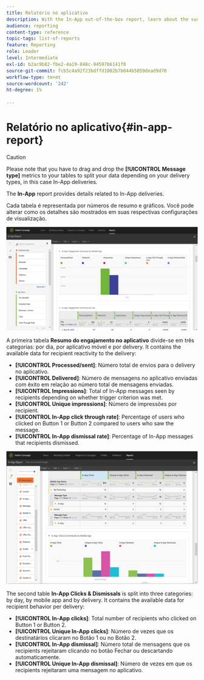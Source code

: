 ```yaml
---
title: Relatório no aplicativo
description: With the In-App out-of-the-box report, learn about the success of your In-App messages.
audience: reporting
content-type: reference
topic-tags: list-of-reports
feature: Reporting
role: Leader
level: Intermediate
exl-id: b2ac9b82-fbe2-4a19-848c-94597b6141f0
source-git-commit: fcb5c4a92f23bdffd1082b7b044b5859dead9d70
workflow-type: tm+mt
source-wordcount: '242'
ht-degree: 1%

---
```


# Relatório no aplicativo{#in-app-report}

>[!CAUTION]
>
>Please note that you have to drag and drop the **[!UICONTROL Message type]** metrics to your tables to split your data depending on your delivery types, in this case In-App deliveries.

The **In-App** report provides details related to In-App deliveries.

Cada tabela é representada por números de resumo e gráficos. Você pode alterar como os detalhes são mostrados em suas respectivas configurações de visualização.

![](assets/inapp_report.png)

A primeira tabela **Resumo do engajamento no aplicativo** divide-se em três categorias: por dia, por aplicativo móvel e por delivery. It contains the available data for recipient reactivity to the delivery:

* **[!UICONTROL Processed/sent]**: Número total de envios para o delivery no aplicativo.
* **[!UICONTROL Delivered]**: Número de mensagens no aplicativo enviadas com êxito em relação ao número total de mensagens enviadas.
* **[!UICONTROL Impressions]**: Total of In-App messages seen by recipients depending on whether trigger criterion was met.
* **[!UICONTROL Unique impressions]**: Número de impressões por recipient.
* **[!UICONTROL In-App click through rate]**: Percentage of users who clicked on Button 1 or Button 2 compared to users who saw the message.
* **[!UICONTROL In-App dismissal rate]**: Percentage of In-App messages that recipients dismissed.

![](assets/inapp_report_1.png)

The second table **In-App Clicks &amp; Dismissals** is split into three categories: by day, by mobile app and by delivery. It contains the available data for recipient behavior per delivery:

* **[!UICONTROL In-App clicks]**: Total number of recipients who clicked on Button 1 or Button 2.
* **[!UICONTROL Unique In-App clicks]**: Número de vezes que os destinatários clicaram no Botão 1 ou no Botão 2.
* **[!UICONTROL In-App dismissal]**: Número total de mensagens que os recipients rejeitaram clicando no botão Fechar ou descartando automaticamente.
* **[!UICONTROL Unique In-App dismissal]**: Número de vezes em que os recipients rejeitaram uma mensagem no aplicativo.
